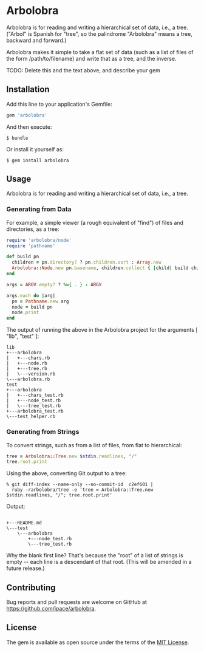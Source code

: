 # Arbolobra

Arbolobra is for reading and writing a hierarchical set of data, i.e., a tree. ("Arbol" is Spanish
for "tree", so the palindrome "Arbolobra" means a tree, backward and forward.)

Arbolobra makes it simple to take a flat set of data (such as a list of files of the form
/path/to/filename) and write that as a tree, and the inverse.

TODO: Delete this and the text above, and describe your gem

## Installation

Add this line to your application's Gemfile:

```ruby
gem 'arbolobra'
```

And then execute:

    $ bundle

Or install it yourself as:

    $ gem install arbolobra

## Usage

Arbolobra is for reading and writing a hierarchical set of data, i.e., a tree.

### Generating from Data

For example, a simple viewer (a rough equivalent of "find") of files and directories, as a tree:

```ruby
require 'arbolobra/node'
require 'pathname'

def build pn
  children = pn.directory? ? pn.children.sort : Array.new
  Arbolobra::Node.new pn.basename, children.collect { |child| build child }
end

args = ARGV.empty? ? %w{ . } : ARGV

args.each do |arg|
  pn = Pathname.new arg
  node = build pn
  node.print
end
```

The output of running the above in the Arbolobra project for the arguments [ "lib", "test" ]:

```text
lib
+---arbolobra
|   +---chars.rb
|   +---node.rb
|   +---tree.rb
|   \---version.rb
\---arbolobra.rb
test
+---arbolobra
|   +---chars_test.rb
|   +---node_test.rb
|   \---tree_test.rb
+---arbolobra_test.rb
\---test_helper.rb
```

### Generating from Strings

To convert strings, such as from a list of files, from flat to hierarchical:

```ruby
tree = Arbolobra::Tree.new $stdin.readlines, "/"
tree.root.print
```

Using the above, converting Git output to a tree:

```shell
% git diff-index --name-only --no-commit-id  c2ef601 |
  ruby -rarbolobra/tree -e 'tree = Arbolobra::Tree.new $stdin.readlines, "/"; tree.root.print'
```

Output:

```text

+---README.md
\---test
    \---arbolobra
        +---node_test.rb
        \---tree_test.rb
```

Why the blank first line? That's because the "root" of a list of strings is empty -- each line is a
descendant of that root. (This will be amended in a future release.)

## Contributing

Bug reports and pull requests are welcome on GitHub at https://github.com/jpace/arbolobra.

## License

The gem is available as open source under the terms of the [MIT License](http://opensource.org/licenses/MIT).
